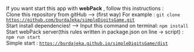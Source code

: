 If you want start this app with <b>webPack</b> , follow this instructions  :<br>
Clone this repository from gitHub --> (first way) For example : <code>git clone https://github.com/burdaJeka/simpleDigitsGame.git</code><br>
Start install dependencies! -->
Input this command on terminal: <code>npm install</code><br>
Start webPack server(this rules written in package.json on line -> script) : <code>npm run start</code><br>
Simple start : <code>https://burdajeka.github.io/simpleDigitsGame/dist</code>
